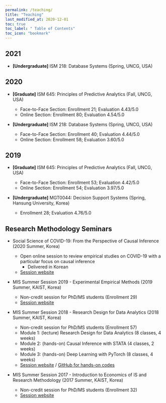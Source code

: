 ```yaml
---
permalink: /teaching/
title: "Teaching"
last_modified_at: 2020-12-01
toc: true
toc_label: " Table of Contents"
toc_icon: "bookmark"
---
```


## 2021
* **[Undergraduate]** ISM 218: Database Systems (Spring, UNCG, USA)


## 2020
* **[Graduate]** ISM 645: Principles of Predictive Analytics (Fall, UNCG, USA)
	* Face-to-Face Section: Enrollment 21; Evaluation 4.43/5.0
	* Online Section: Enrollment 80; Evaluation 4.54/5.0

* **[Undergraduate]** ISM 218: Database Systems (Spring, UNCG, USA)
	* Face-to-Face Section: Enrollment 40; Evaluation 4.44/5.0
	* Online Section: Enrollment 58; Evaluation 3.60/5.0


## 2019
* **[Graduate]** ISM 645: Principles of Predictive Analytics (Fall, UNCG, USA)
	* Face-to-Face Section: Enrollment 53; Evaluation 4.42/5.0
	* Online Section: Enrollment 54; Evaluation 3.97/5.0

* **[Undergraduate]** MGT0044: Decision Support Systems (Spring, Hansung University, Korea)
	* Enrollment 28; Evaluation 4.76/5.0


## Research Methodology Seminars

* Social Science of COVID-19: From the Perspective of Causal Inference (2020 Summer, Korea)
	* Open online session to review empirical studies on COVID-19 with a particular focus on causal inference
		* Delivered in Korean
	* [Session website][1]

* MIS Summer Session 2019 - Experimental Empirical Methods (2019 Summer, KAIST, Korea)
	* Non-credit session for PhD/MS students (Enrollment 29)
	* [Session website][2]

* MIS Summer Session 2018 - Research Design for Data Analytics (2018 Summer, KAIST, Korea)
	* Non-credit session for PhD/MS students (Enrollment 57)
	* Module 1: (lecture) Research Design for Data Analytics (8 classes, 4 weeks)
	* Module 2: (hands-on) Causal Inference with STATA (4 classes, 2 weeks)
	* Module 3: (hands-on) Deep Learning with PyTorch (8 classes, 4 weeks)
	* [Session website][3] / [GitHub for hands-on codes][4]

* MIS Summer Session 2017 - Introduction to Economics of IS and Research Methodology (2017 Summer, KAIST, Korea)
	* Non-credit session for PhD/MS students (Enrollment 32)
	* [Session website][5]

[1]: https://sites.google.com/view/social-science-of-covid-19
[2]: https://sites.google.com/view/kaist-mis-session2019
[3]: https://sites.google.com/view/kaist-mis-session2018
[4]: https://github.com/jiyong-park/kaist-summer-session2018
[5]: https://sites.google.com/view/kaist-mis-session2017
